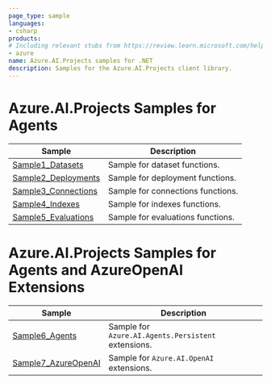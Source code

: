 ```yaml
---
page_type: sample
languages:
- csharp
products:
# Including relevant stubs from https://review.learn.microsoft.com/help/contribute/metadata-taxonomies#product
- azure
name: Azure.AI.Projects samples for .NET
description: Samples for the Azure.AI.Projects client library.
---
```

<!-- TODO: update the links once the samples are in main (currently linking to feature/azure-ai-projects-1dp branch) -->
# Azure.AI.Projects Samples for Agents

| Sample | Description |
| ------ | ----------- |
| [Sample1_Datasets](https://github.com/Azure/azure-sdk-for-net/blob/feature/azure-ai-projects-1dp/sdk/ai/Azure.AI.Projects/samples/Sample1_Datasets.md) | Sample for dataset functions. |
| [Sample2_Deployments](https://github.com/Azure/azure-sdk-for-net/blob/feature/azure-ai-projects-1dp/sdk/ai/Azure.AI.Projects/samples/Sample2_Deployments.md) | Sample for deployment functions. |
| [Sample3_Connections](https://github.com/Azure/azure-sdk-for-net/blob/feature/azure-ai-projects-1dp/sdk/ai/Azure.AI.Projects/samples/Sample3_Connections.md) | Sample for connections functions. |
| [Sample4_Indexes](https://github.com/Azure/azure-sdk-for-net/blob/feature/azure-ai-projects-1dp/sdk/ai/Azure.AI.Projects/samples/Sample4_Indexes.md) | Sample for indexes functions. |
| [Sample5_Evaluations](https://github.com/Azure/azure-sdk-for-net/blob/feature/azure-ai-projects-1dp/sdk/ai/Azure.AI.Projects/samples/Sample5_Evaluations.md) | Sample for evaluations functions. |

# Azure.AI.Projects Samples for Agents and AzureOpenAI Extensions

| Sample | Description |
| ------ | ----------- |
| [Sample6_Agents](https://github.com/Azure/azure-sdk-for-net/blob/feature/azure-ai-projects-1dp/sdk/ai/Azure.AI.Projects/samples/Sample6_Agents.md) | Sample for `Azure.AI.Agents.Persistent` extensions. |
| [Sample7_AzureOpenAI](https://github.com/Azure/azure-sdk-for-net/blob/feature/azure-ai-projects-1dp/sdk/ai/Azure.AI.Projects/samples/Sample7_AzureOpenAI.md) | Sample for `Azure.AI.OpenAI` extensions. |